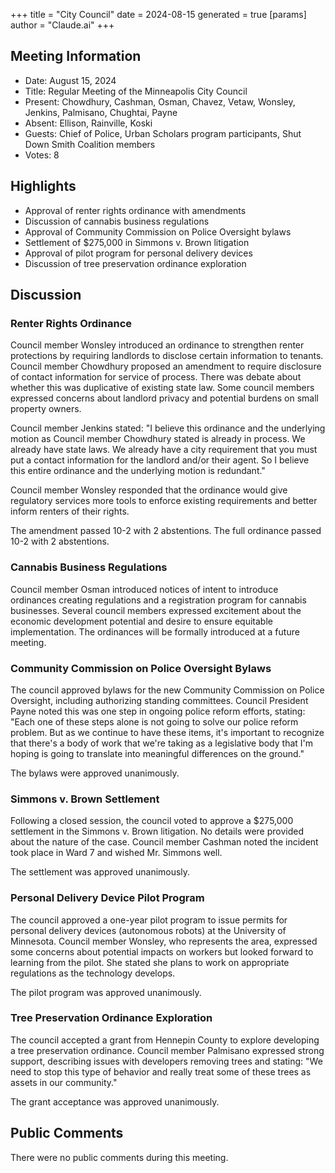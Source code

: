 +++
title = "City Council"
date = 2024-08-15
 generated = true
[params]
  author = "Claude.ai"
+++

## Meeting Information

- Date: August 15, 2024
- Title: Regular Meeting of the Minneapolis City Council
- Present: Chowdhury, Cashman, Osman, Chavez, Vetaw, Wonsley, Jenkins, Palmisano, Chughtai, Payne
- Absent: Ellison, Rainville, Koski
- Guests: Chief of Police, Urban Scholars program participants, Shut Down Smith Coalition members
- Votes: 8

## Highlights

- Approval of renter rights ordinance with amendments
- Discussion of cannabis business regulations
- Approval of Community Commission on Police Oversight bylaws
- Settlement of $275,000 in Simmons v. Brown litigation
- Approval of pilot program for personal delivery devices
- Discussion of tree preservation ordinance exploration

## Discussion

### Renter Rights Ordinance

Council member Wonsley introduced an ordinance to strengthen renter protections by requiring landlords to disclose certain information to tenants. Council member Chowdhury proposed an amendment to require disclosure of contact information for service of process. There was debate about whether this was duplicative of existing state law. Some council members expressed concerns about landlord privacy and potential burdens on small property owners.

Council member Jenkins stated: "I believe this ordinance and the underlying motion as Council member Chowdhury stated is already in process. We already have state laws. We already have a city requirement that you must put a contact information for the landlord and/or their agent. So I believe this entire ordinance and the underlying motion is redundant."

Council member Wonsley responded that the ordinance would give regulatory services more tools to enforce existing requirements and better inform renters of their rights.

The amendment passed 10-2 with 2 abstentions. The full ordinance passed 10-2 with 2 abstentions.

### Cannabis Business Regulations 

Council member Osman introduced notices of intent to introduce ordinances creating regulations and a registration program for cannabis businesses. Several council members expressed excitement about the economic development potential and desire to ensure equitable implementation. The ordinances will be formally introduced at a future meeting.

### Community Commission on Police Oversight Bylaws

The council approved bylaws for the new Community Commission on Police Oversight, including authorizing standing committees. Council President Payne noted this was one step in ongoing police reform efforts, stating: "Each one of these steps alone is not going to solve our police reform problem. But as we continue to have these items, it's important to recognize that there's a body of work that we're taking as a legislative body that I'm hoping is going to translate into meaningful differences on the ground."

The bylaws were approved unanimously.

### Simmons v. Brown Settlement

Following a closed session, the council voted to approve a $275,000 settlement in the Simmons v. Brown litigation. No details were provided about the nature of the case. Council member Cashman noted the incident took place in Ward 7 and wished Mr. Simmons well.

The settlement was approved unanimously.

### Personal Delivery Device Pilot Program

The council approved a one-year pilot program to issue permits for personal delivery devices (autonomous robots) at the University of Minnesota. Council member Wonsley, who represents the area, expressed some concerns about potential impacts on workers but looked forward to learning from the pilot. She stated she plans to work on appropriate regulations as the technology develops.

The pilot program was approved unanimously.

### Tree Preservation Ordinance Exploration

The council accepted a grant from Hennepin County to explore developing a tree preservation ordinance. Council member Palmisano expressed strong support, describing issues with developers removing trees and stating: "We need to stop this type of behavior and really treat some of these trees as assets in our community." 

The grant acceptance was approved unanimously.

## Public Comments

There were no public comments during this meeting.
